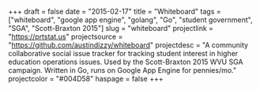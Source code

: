+++
draft = false
date = "2015-02-17"
title = "Whiteboard"
tags = ["whiteboard", "google app engine", "golang", "Go", "student government", "SGA", "Scott-Braxton 2015"]
slug = "whiteboard"
projectlink = "https://prtstat.us"
projectsource = "https://github.com/austindizzy/whiteboard"
projectdesc = "A community collaborative social issue tracker for tracking student interest in higher education operations issues. Used by the Scott-Braxton 2015 WVU SGA campaign. Written in Go, runs on Google App Engine for pennies/mo."
projectcolor = "#004D58"
haspage = false
+++